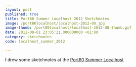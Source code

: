```yaml
---
layout: post
published: true
title: Port80 Summer Localhost 2012 Sketchnotes
image: /port80localhost/localhost-2012-08.jpg
image-thumb: /port80localhost/localhost-2012-08-thumb.gif
date: 2012-09-01 23:05:21.000000000 +01:00
category: sketchnotes
code: localhost_summer_2012

---
```


I drew some sketchnotes at the <a href="http://blog.port80events.co.uk/2012/09/03/port80-summer-localhost-closing-ceremony/">Port80 Summer Localhost</a>
